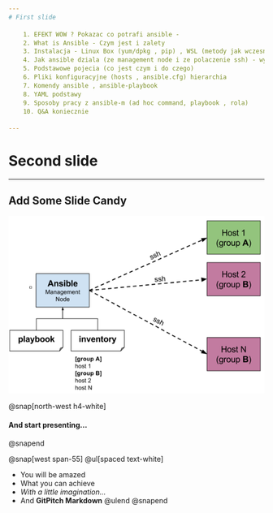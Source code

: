 ```yaml
---
# First slide

	1. EFEKT WOW ? Pokazac co potrafi ansible - 
	2. What is Ansible - Czym jest i zalety
	3. Instalacja - Linux Box (yum/dpkg , pip) , WSL (metody jak wczesniej)
	4. Jak ansible dziala (ze management node i ze polaczenie ssh) - wygenerowanie klucza ssh do autoryzacji. Ze potrzebuje konta na ktore moze sie podlaczyc i to konto musi miec prawa do wykonywania komend jako root (jesli potrzebujemy zmian w systemie - ale jesli nie to nie:))
	5. Podstawowe pojecia (co jest czym i do czego)
	6. Pliki konfiguracyjne (hosts , ansible.cfg) hierarchia
	7. Komendy ansible , ansible-playbook
	8. YAML podstawy
	9. Sposoby pracy z ansible-m (ad hoc command, playbook , rola)
	10. Q&A koniecznie

---
```

# Second slide






---

## Add Some Slide Candy

![](assets/img/ansible_works.jpg)


@snap[north-west h4-white]
#### And start presenting...
@snapend

@snap[west span-55]
@ul[spaced text-white]
- You will be amazed
- What you can achieve
- *With a little imagination...*
- And **GitPitch Markdown**
@ulend
@snapend